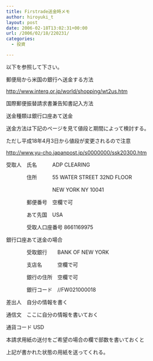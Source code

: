 ```yaml
---
title: Firstrade送金時メモ
author: hiroyuki_t
layout: post
date: 2006-02-18T13:02:31+00:00
url: /2006/02/18/220231/
categories:
  - 投資

---
```

<div class="section">
  <p>
    以下を参照して下さい。
  </p>
  
  <p>
    郵便局から米国の銀行へ送金する方法
  </p>
  
  <p>
    <a href="http://www.interq.or.jp/world/shopping/wt2us.htm" target="_blank">http://www.interq.or.jp/world/shopping/wt2us.htm</a>
  </p>
  
  <p>
  </p>
  
  <p>
    国際郵便振替請求書兼告知書記入方法
  </p>
  
  <p>
    送金種類は銀行口座あて送金
  </p>
  
  <p>
    送金方法は下記のページを見て値段と期間によって検討する。
  </p>
  
  <p>
    ただし平成18年4月3日から値段が変更されるので注意
  </p>
  
  <p>
    <a href="http://www.yu-cho.japanpost.jp/s0000000/ssk20300.htm" target="_blank">http://www.yu-cho.japanpost.jp/s0000000/ssk20300.htm</a>
  </p>
  
  <p>
    受取人　氏名　　　ADP CLEARING
  </p>
  
  <p>
    　　　　住所　　　55 WATER STREET 32ND FLOOR
  </p>
  
  <p>
    　　　　　　　　　NEW YORK NY 10041
  </p>
  
  <p>
    　　　　郵便番号　空欄で可
  </p>
  
  <p>
    　　　　あて先国　USA
  </p>
  
  <p>
    　　　　受取人口座番号 8661169975
  </p>
  
  <p>
    銀行口座あて送金の場合
  </p>
  
  <p>
    　　　　受取銀行　　BANK OF NEW YORK
  </p>
  
  <p>
    　　　　支店名　　　空欄で可
  </p>
  
  <p>
    　　　　銀行の住所　空欄で可
  </p>
  
  <p>
    　　　　銀行コード　//FW021000018
  </p>
  
  <p>
    差出人　自分の情報を書く
  </p>
  
  <p>
    通信文　ここに自分の情報を書いておく
  </p>
  
  <p>
    通貨コード USD
  </p>
  
  <p>
    本請求用紙の送付をご希望の場合の欄で部数を書いておくと
  </p>
  
  <p>
    上記が書かれた状態の用紙を送ってくれる。
  </p>
</div>
